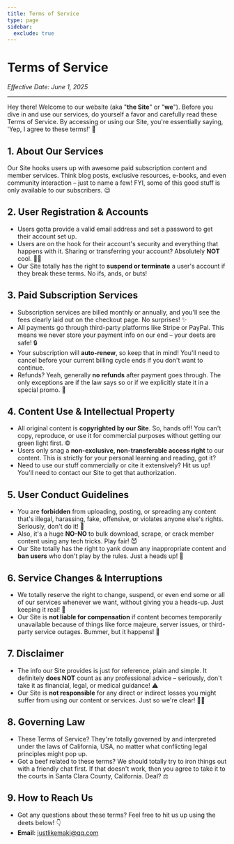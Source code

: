 ```yaml
---
title: Terms of Service
type: page
sidebar:
  exclude: true
---
```

# Terms of Service

*Effective Date: June 1, 2025*

---

Hey there! Welcome to our website (aka "**the Site**" or "**we**"). Before you dive in and use our services, do yourself a favor and carefully read these Terms of Service. By accessing or using our Site, you're essentially saying, 'Yep, I agree to these terms!' 👋

## 1. About Our Services
Our Site hooks users up with awesome paid subscription content and member services. Think blog posts, exclusive resources, e-books, and even community interaction – just to name a few! FYI, some of this good stuff is only available to our subscribers. 😉

## 2. User Registration & Accounts
- Users gotta provide a valid email address and set a password to get their account set up.
- Users are on the hook for their account's security and everything that happens with it. Sharing or transferring your account? Absolutely **NOT** cool. 🙅‍♀️
- Our Site totally has the right to **suspend or terminate** a user's account if they break these terms. No ifs, ands, or buts!

## 3. Paid Subscription Services
- Subscription services are billed monthly or annually, and you'll see the fees clearly laid out on the checkout page. No surprises! ✨
- All payments go through third-party platforms like Stripe or PayPal. This means we never store your payment info on our end – your deets are safe! 🔒
- Your subscription will **auto-renew**, so keep that in mind! You'll need to cancel before your current billing cycle ends if you don't want to continue.
- Refunds? Yeah, generally **no refunds** after payment goes through. The only exceptions are if the law says so or if we explicitly state it in a special promo. 💸

## 4. Content Use & Intellectual Property
- All original content is **copyrighted by our Site**. So, hands off! You can't copy, reproduce, or use it for commercial purposes without getting our green light first. ©️
- Users only snag a **non-exclusive, non-transferable access right** to our content. This is strictly for your personal learning and reading, got it?
- Need to use our stuff commercially or cite it extensively? Hit us up! You'll need to contact our Site to get that authorization.

## 5. User Conduct Guidelines
- You are **forbidden** from uploading, posting, or spreading any content that's illegal, harassing, fake, offensive, or violates anyone else's rights. Seriously, don't do it! 🚫
- Also, it's a huge **NO-NO** to bulk download, scrape, or crack member content using any tech tricks. Play fair! 😈
- Our Site totally has the right to yank down any inappropriate content and **ban users** who don't play by the rules. Just a heads up! 🔨

## 6. Service Changes & Interruptions
- We totally reserve the right to change, suspend, or even end some or all of our services whenever we want, without giving you a heads-up. Just keeping it real! 😬
- Our Site is **not liable for compensation** if content becomes temporarily unavailable because of things like force majeure, server issues, or third-party service outages. Bummer, but it happens! 🚫

## 7. Disclaimer
- The info our Site provides is just for reference, plain and simple. It definitely **does NOT** count as any professional advice – seriously, don't take it as financial, legal, or medical guidance! ⚠️
- Our Site is **not responsible** for any direct or indirect losses you might suffer from using our content or services. Just so we're clear! 🤷‍♀️

## 8. Governing Law
- These Terms of Service? They're totally governed by and interpreted under the laws of California, USA, no matter what conflicting legal principles might pop up.
- Got a beef related to these terms? We should totally try to iron things out with a friendly chat first. If that doesn't work, then you agree to take it to the courts in Santa Clara County, California. Deal? ⚖️

## 9. How to Reach Us
- Got any questions about these terms? Feel free to hit us up using the deets below! 👇
- **Email**: [justlikemaki@qq.com](mailto:justlikemaki@qq.com)